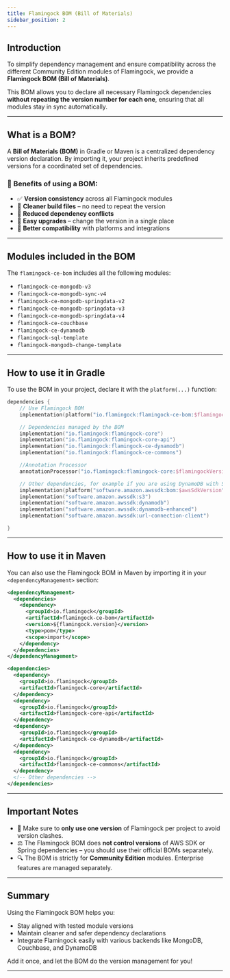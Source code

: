 ```yaml
---
title: Flamingock BOM (Bill of Materials)
sidebar_position: 2
---
```


## Introduction

To simplify dependency management and ensure compatibility across the different Community Edition modules of Flamingock, we provide a **Flamingock BOM (Bill of Materials)**.

This BOM allows you to declare all necessary Flamingock dependencies **without repeating the version number for each one**, ensuring that all modules stay in sync automatically.

---

## What is a BOM?

A **Bill of Materials (BOM)** in Gradle or Maven is a centralized dependency version declaration. By importing it, your project inherits predefined versions for a coordinated set of dependencies.

### 🔧 Benefits of using a BOM:

- ✅ **Version consistency** across all Flamingock modules  
- 🧹 **Cleaner build files** – no need to repeat the version  
- 🧪 **Reduced dependency conflicts**  
- 🧱 **Easy upgrades** – change the version in a single place  
- 🧩 **Better compatibility** with platforms and integrations  

---

## Modules included in the BOM

The `flamingock-ce-bom` includes all the following modules:

- `flamingock-ce-mongodb-v3`
- `flamingock-ce-mongodb-sync-v4`
- `flamingock-ce-mongodb-springdata-v2`
- `flamingock-ce-mongodb-springdata-v3`
- `flamingock-ce-mongodb-springdata-v4`
- `flamingock-ce-couchbase`
- `flamingock-ce-dynamodb`
- `flamingock-sql-template`
- `flamingock-mongodb-change-template`

---

## How to use it in Gradle

To use the BOM in your project, declare it with the `platform(...)` function:

```kotlin
dependencies {
    // Use Flamingock BOM
    implementation(platform("io.flamingock:flamingock-ce-bom:$flamingockVersion"))

    // Dependencies managed by the BOM
    implementation("io.flamingock:flamingock-core")
    implementation("io.flamingock:flamingock-core-api")
    implementation("io.flamingock:flamingock-ce-dynamodb")
    implementation("io.flamingock:flamingock-ce-commons")

    //Annotation Processor
    annotationProcessor("io.flamingock:flamingock-core:$flamingockVersion")

    // Other dependencies, for example if you are using DynamoDB with S3
    implementation(platform("software.amazon.awssdk:bom:$awsSdkVersion"))
    implementation("software.amazon.awssdk:s3")
    implementation("software.amazon.awssdk:dynamodb")
    implementation("software.amazon.awssdk:dynamodb-enhanced")
    implementation("software.amazon.awssdk:url-connection-client")

}
```

---

## How to use it in Maven

You can also use the Flamingock BOM in Maven by importing it in your `<dependencyManagement>` section:

```xml
<dependencyManagement>
  <dependencies>
    <dependency>
      <groupId>io.flamingock</groupId>
      <artifactId>flamingock-ce-bom</artifactId>
      <version>${flamingock.version}</version>
      <type>pom</type>
      <scope>import</scope>
    </dependency>
  </dependencies>
</dependencyManagement>

<dependencies>
  <dependency>
    <groupId>io.flamingock</groupId>
    <artifactId>flamingock-core</artifactId>
  </dependency>
  <dependency>
    <groupId>io.flamingock</groupId>
    <artifactId>flamingock-core-api</artifactId>
  </dependency>
  <dependency>
    <groupId>io.flamingock</groupId>
    <artifactId>flamingock-ce-dynamodb</artifactId>
  </dependency>
  <dependency>
    <groupId>io.flamingock</groupId>
    <artifactId>flamingock-ce-commons</artifactId>
  </dependency>
  <!-- Other dependencies -->
</dependencies>
```

---

## Important Notes

- 🧷 Make sure to **only use one version** of Flamingock per project to avoid version clashes.
- ⚖️ The Flamingock BOM does **not control versions** of AWS SDK or Spring dependencies – you should use their official BOMs separately.
- 🔍 The BOM is strictly for **Community Edition** modules. Enterprise features are managed separately.

---

## Summary

Using the Flamingock BOM helps you:

- Stay aligned with tested module versions
- Maintain cleaner and safer dependency declarations
- Integrate Flamingock easily with various backends like MongoDB, Couchbase, and DynamoDB

Add it once, and let the BOM do the version management for you!

---
